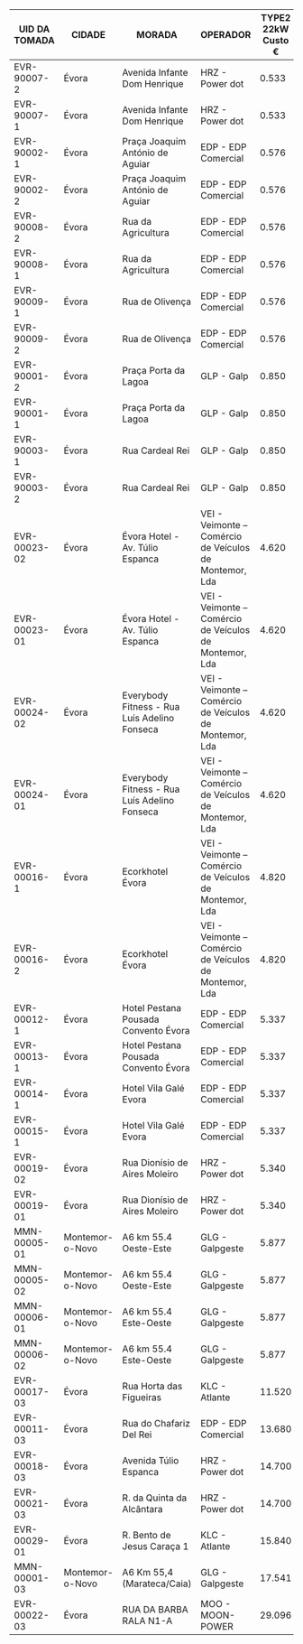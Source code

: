 |UID DA TOMADA|CIDADE|MORADA|OPERADOR|TYPE2 22kW Custo €|Duração (minutos) até 22kW|POTÊNCIA DA TOMADA (kW)|TARIFA 1|TARIFA 2|TARIFA 3|FORMATO DA TOMADA|ESTADO DA TOMADA|
|-------------|------|------|--------|------------------|--------------------------|-----------------------|--------|--------|--------|-----------------|----------------|
|EVR-90007-2|Évora|Avenida Infante Dom Henrique|HRZ - Power dot|0.533|144|37|€0,0037/min |||SOCKET|Disponível|
|EVR-90007-1|Évora|Avenida Infante Dom Henrique|HRZ - Power dot|0.533|144|37|€0,0037/min |||SOCKET|Disponível|
|EVR-90002-1|Évora|Praça Joaquim António de Aguiar|EDP - EDP Comercial|0.576|144|37|€0,004/min |||SOCKET|Disponível|
|EVR-90002-2|Évora|Praça Joaquim António de Aguiar|EDP - EDP Comercial|0.576|144|37|€0,004/min |||SOCKET|Disponível|
|EVR-90008-2|Évora|Rua da Agricultura|EDP - EDP Comercial|0.576|144|37|€0,004/min |||SOCKET|Disponível|
|EVR-90008-1|Évora|Rua da Agricultura|EDP - EDP Comercial|0.576|144|37|€0,004/min |||SOCKET|Disponível|
|EVR-90009-1|Évora|Rua de Olivença|EDP - EDP Comercial|0.576|144|37|€0,004/min |||SOCKET|Em uso|
|EVR-90009-2|Évora|Rua de Olivença|EDP - EDP Comercial|0.576|144|37|€0,004/min |||SOCKET|Disponível|
|EVR-90001-2|Évora|Praça Porta da Lagoa|GLP - Galp|0.850|144|37|€0,0059/min |||SOCKET|Disponível|
|EVR-90001-1|Évora|Praça Porta da Lagoa|GLP - Galp|0.850|144|37|€0,0059/min |||SOCKET|Disponível|
|EVR-90003-1|Évora|Rua Cardeal Rei|GLP - Galp|0.850|144|37|€0,0059/min |||SOCKET|Em uso|
|EVR-90003-2|Évora|Rua Cardeal Rei|GLP - Galp|0.850|144|37|€0,0059/min |||SOCKET|Disponível|
|EVR-00023-02|Évora|Évora Hotel - Av. Túlio Espanca|VEI - Veimonte – Comércio de Veículos de Montemor, Lda|4.620|144|22|€0,3/charge |€0,03/min ||CABLE|Disponível|
|EVR-00023-01|Évora|Évora Hotel - Av. Túlio Espanca|VEI - Veimonte – Comércio de Veículos de Montemor, Lda|4.620|144|22|€0,3/charge |€0,03/min ||SOCKET|Disponível|
|EVR-00024-02|Évora|Everybody Fitness - Rua Luís Adelino Fonseca|VEI - Veimonte – Comércio de Veículos de Montemor, Lda|4.620|144|22|€0,3/charge |€0,03/min ||CABLE|Disponível|
|EVR-00024-01|Évora|Everybody Fitness - Rua Luís Adelino Fonseca|VEI - Veimonte – Comércio de Veículos de Montemor, Lda|4.620|144|22|€0,3/charge |€0,03/min ||SOCKET|Disponível|
|EVR-00016-1|Évora|Ecorkhotel Évora|VEI - Veimonte – Comércio de Veículos de Montemor, Lda|4.820|144|22|€0,5/charge |€0,03/min ||SOCKET|Disponível|
|EVR-00016-2|Évora|Ecorkhotel Évora|VEI - Veimonte – Comércio de Veículos de Montemor, Lda|4.820|144|22|€0,5/charge |€0,03/min ||SOCKET|Disponível|
|EVR-00012-1|Évora|Hotel Pestana Pousada Convento Évora|EDP - EDP Comercial|5.337|144|72|€0,297/charge |€0,06/kWh |€0,01/min |SOCKET|Disponível|
|EVR-00013-1|Évora|Hotel Pestana Pousada Convento Évora|EDP - EDP Comercial|5.337|144|72|€0,297/charge |€0,06/kWh |€0,01/min |SOCKET|Disponível|
|EVR-00014-1|Évora|Hotel Vila Galé Evora|EDP - EDP Comercial|5.337|144|74|€0,297/charge |€0,06/kWh |€0,01/min |SOCKET|Disponível|
|EVR-00015-1|Évora|Hotel Vila Galé Evora|EDP - EDP Comercial|5.337|144|74|€0,297/charge |€0,06/kWh |€0,01/min |SOCKET|Disponível|
|EVR-00019-02|Évora|Rua Dionísio de Aires Moleiro|HRZ - Power dot|5.340|144|22|€0,3/charge |€0,035/min ||SOCKET|Disponível|
|EVR-00019-01|Évora|Rua Dionísio de Aires Moleiro|HRZ - Power dot|5.340|144|22|€0,3/charge |€0,035/min ||SOCKET|Disponível|
|MMN-00005-01|Montemor-o-Novo|A6 km 55.4 Oeste-Este|GLG - Galpgeste|5.877|144|22|€0,2608/charge |€0,039/min ||SOCKET|Disponível|
|MMN-00005-02|Montemor-o-Novo|A6 km 55.4 Oeste-Este|GLG - Galpgeste|5.877|144|22|€0,2608/charge |€0,039/min ||SOCKET|Disponível|
|MMN-00006-01|Montemor-o-Novo|A6 km 55.4 Este-Oeste|GLG - Galpgeste|5.877|144|22|€0,2608/charge |€0,039/min ||SOCKET|Disponível|
|MMN-00006-02|Montemor-o-Novo|A6 km 55.4 Este-Oeste|GLG - Galpgeste|5.877|144|22|€0,2608/charge |€0,039/min ||SOCKET|Disponível|
|EVR-00017-03|Évora|Rua Horta das Figueiras|KLC - Atlante|11.520|144|43|€0,08/min |||CABLE|Disponível|
|EVR-00011-03|Évora|Rua do Chafariz Del Rei|EDP - EDP Comercial|13.680|144|43|€0,095/min |||CABLE|Disponível|
|EVR-00018-03|Évora|Avenida Túlio Espanca|HRZ - Power dot|14.700|144|43|€0,3/charge |€0,1/min ||CABLE|Disponível|
|EVR-00021-03|Évora|R. da Quinta da Alcântara|HRZ - Power dot|14.700|144|22|€0,3/charge |€0,1/min ||CABLE|Disponível|
|EVR-00029-01|Évora|R. Bento de Jesus Caraça 1|KLC - Atlante|15.840|144|22|€0,11/min |||CABLE|Disponível|
|MMN-00001-03|Montemor-o-Novo|A6 Km 55,4 (Marateca/Caia)|GLG - Galpgeste|17.541|144|43|€0,2608/charge |€0,12/min ||CABLE|Disponível|
|EVR-00022-03|Évora|RUA DA BARBA RALA N1-A|MOO - MOON-POWER|29.096|144|22|€0,296/charge |€0,2/min ||SOCKET|Disponível|
